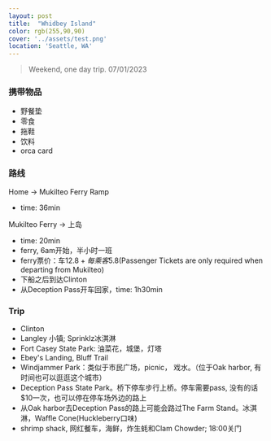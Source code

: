 ```yaml
---
layout: post
title:  "Whidbey Island"
color: rgb(255,90,90)
cover: '../assets/test.png'
location: 'Seattle, WA'
---
```


> Weekend, one day trip. 07/01/2023

### 携带物品
* 野餐垫
* 零食
* 拖鞋
* 饮料
* orca card

### 路线
Home -> Mukilteo Ferry Ramp
* time: 36min

Mukilteo Ferry -> 上岛
* time: 20min
* ferry, 6am开始，半小时一班
* ferry票价：车$12.8 + 每乘客$5.8(Passenger Tickets are only required when departing from Mukilteo)
* 下船之后到达Clinton
* 从Deception Pass开车回家，time: 1h30min

### Trip
* Clinton
* Langley 小镇; Sprinklz冰淇淋
* Fort Casey State Park: 油菜花，城堡，灯塔
* Ebey's Landing, Bluff Trail
* Windjammer Park：类似于市民广场，picnic， 戏水。（位于Oak harbor, 有时间也可以逛逛这个城市）
* Deception Pass State Park。桥下停车步行上桥。停车需要pass, 没有的话$10一次，也可以停在停车场外边的路上
* 从Oak harbor去Deception Pass的路上可能会路过The Farm Stand。冰淇淋，Waffle Cone(Huckleberry口味)
* shrimp shack, 网红餐车，海鲜，炸生蚝和Clam Chowder; 18:00关门


